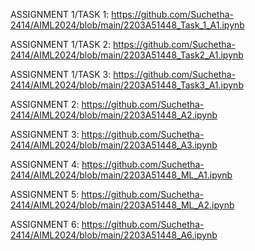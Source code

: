 ASSIGNMENT 1/TASK 1: https://github.com/Suchetha-2414/AIML2024/blob/main/2203A51448_Task_1_A1.ipynb

ASSIGNMENT 1/TASK 2: https://github.com/Suchetha-2414/AIML2024/blob/main/2203A51448_Task2_A1.ipynb

ASSIGNMENT 1/TASK 3: https://github.com/Suchetha-2414/AIML2024/blob/main/2203A51448_Task3_A1.ipynb

ASSIGNMENT 2: https://github.com/Suchetha-2414/AIML2024/blob/main/2203A51448_A2.ipynb

ASSIGNMENT 3: https://github.com/Suchetha-2414/AIML2024/blob/main/2203A51448_A3.ipynb

ASSIGNMENT 4: https://github.com/Suchetha-2414/AIML2024/blob/main/2203A51448_ML_A1.ipynb

ASSIGNMENT 5: https://github.com/Suchetha-2414/AIML2024/blob/main/2203A51448_ML_A2.ipynb

ASSIGNMENT 6: https://github.com/Suchetha-2414/AIML2024/blob/main/2203A51448_A6.ipynb
